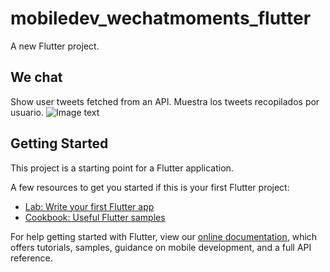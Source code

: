 # mobiledev_wechatmoments_flutter

A new Flutter project.

## We chat

Show user tweets fetched from an API.
Muestra los tweets recopilados por usuario.
![Image text](https://drive.google.com/file/d/1faZCTuRnGZPi58OPpMg4gAzbkiw1pmZh/view)


## Getting Started

This project is a starting point for a Flutter application.

A few resources to get you started if this is your first Flutter project:

- [Lab: Write your first Flutter app](https://flutter.dev/docs/get-started/codelab)
- [Cookbook: Useful Flutter samples](https://flutter.dev/docs/cookbook)

For help getting started with Flutter, view our
[online documentation](https://flutter.dev/docs), which offers tutorials,
samples, guidance on mobile development, and a full API reference.
